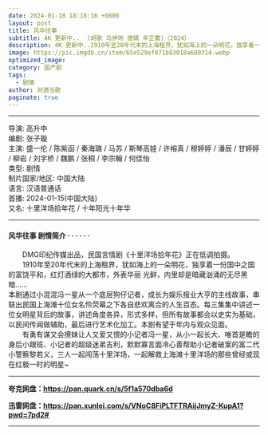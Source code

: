 ```yaml
---
date: 2024-01-18 18:18:18 +0800
layout: post
title: 风华往事
subtitle: 4K 更新中..  (胡歌 马伊琍 唐嫣 辛芷蕾)（2024）
description: 4K 更新中..1910年至20年代末的上海租界，犹如海上的一朵明花，独享着一份国中之国的富饶平和，红灯酒绿的大都市，外表华丽光鲜，内里却是暗藏汹涌的无尽黑暗...
image: https://pic.imgdb.cn/item/65a529ef871b83018a680314.webp
optimized_image: 
category: 国产剧
tags:
  - 剧情
author: 对酒当歌
paginate: true
---
```


---

导演: 高升中  
编剧: 张子璇  
主演: 盛一伦 / 陈紫函 / 秦海璐 / 马苏 / 斯琴高娃 / 许榕真 / 穆婷婷 / 潘辰 / 甘婷婷 / 柳岩 / 刘宇桥 / 魏鹏 / 张桐 / 李宗翰 / 何佳怡  
类型: 剧情  
制片国家/地区: 中国大陆  
语言: 汉语普通话  
首播: 2024-01-15(中国大陆)  
又名: 十里洋场拾年花 / 十年阳光十年华  

---

#### 风华往事 剧情简介 · · · · · ·

　　DMG印纪传媒出品，民国言情剧《十里洋场拾年花》正在低调拍摄。  
　　1910年至20年代末的上海租界，犹如海上的一朵明花，独享着一份国中之国的富饶平和，红灯酒绿的大都市，外表华丽 光鲜，内里却是暗藏汹涌的无尽黑暗……  
本剧通过小混混冯一星从一个底层狗仔记者，成长为娱乐报业大亨的主线故事，串联出民国上海滩十位女名伶荧幕之下各自悲欢离合的人生百态。每三集集中讲述一位女明星背后的故事，讲述角度各异，形式多样，但所有故事都会以史实为基础，以民间传闻做辅助，最后进行艺术化加工。本剧有望于年内与观众见面。  
　　有勇有谋又会撩妹让人又爱又恨的小记者冯一星，从小一起长大、唯首是瞻的身后小跟班、小记者的超级迷弟吉利，默默寡言面冷心善帮助小记者破案的富二代小警察黎若义，三人一起闯荡十里洋场，一起解救上海滩十里洋场的那些曾经或现在红极一时的明星~

---

**夸克网盘：<https://pan.quark.cn/s/5f1a570dba6d>**

**迅雷网盘：<https://pan.xunlei.com/s/VNoC8FiPLTFTRAijJmyZ-KupA1?pwd=7pd2#>**

---
